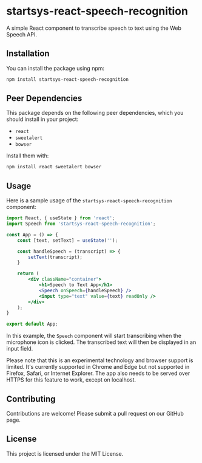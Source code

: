 # startsys-react-speech-recognition

A simple React component to transcribe speech to text using the Web Speech API.

## Installation

You can install the package using npm:

```bash
npm install startsys-react-speech-recognition
```

## Peer Dependencies

This package depends on the following peer dependencies, which you should install in your project:

- `react`
- `sweetalert`
- `bowser`

Install them with:

```bash
npm install react sweetalert bowser
```

## Usage

Here is a sample usage of the `startsys-react-speech-recognition` component:

```jsx
import React, { useState } from 'react';
import Speech from 'startsys-react-speech-recognition';

const App = () => {
    const [text, setText] = useState('');

    const handleSpeech = (transcript) => {
        setText(transcript);
    }

    return (
        <div className="container">
            <h1>Speech to Text App</h1>
            <Speech onSpeech={handleSpeech} />
            <input type="text" value={text} readOnly />
        </div>
    );
}

export default App;
```

In this example, the `Speech` component will start transcribing when the microphone icon is clicked. The transcribed text will then be displayed in an input field.

Please note that this is an experimental technology and browser support is limited. It's currently supported in Chrome and Edge but not supported in Firefox, Safari, or Internet Explorer. The app also needs to be served over HTTPS for this feature to work, except on localhost.

## Contributing

Contributions are welcome! Please submit a pull request on our GitHub page.

## License

This project is licensed under the MIT License.
